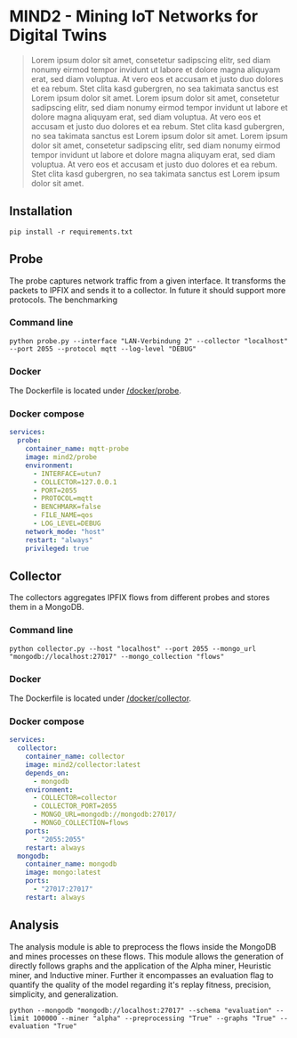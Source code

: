 # MIND2 - Mining IoT Networks for Digital Twins

> Lorem ipsum dolor sit amet, consetetur sadipscing elitr, sed diam nonumy eirmod tempor invidunt ut labore et dolore magna aliquyam erat, sed diam voluptua. At vero eos et accusam et justo duo dolores et ea rebum. Stet clita kasd gubergren, no sea takimata sanctus est Lorem ipsum dolor sit amet. Lorem ipsum dolor sit amet, consetetur sadipscing elitr, sed diam nonumy eirmod tempor invidunt ut labore et dolore magna aliquyam erat, sed diam voluptua. At vero eos et accusam et justo duo dolores et ea rebum. Stet clita kasd gubergren, no sea takimata sanctus est Lorem ipsum dolor sit amet. Lorem ipsum dolor sit amet, consetetur sadipscing elitr, sed diam nonumy eirmod tempor invidunt ut labore et dolore magna aliquyam erat, sed diam voluptua. At vero eos et accusam et justo duo dolores et ea rebum. Stet clita kasd gubergren, no sea takimata sanctus est Lorem ipsum dolor sit amet.
## Installation
```shell
pip install -r requirements.txt
```
## Probe
The probe captures network traffic from a given interface. It transforms the packets to IPFIX and sends it to a collector. In future it should support more protocols. The benchmarking 
### Command line
```shell
python probe.py --interface "LAN-Verbindung 2" --collector "localhost" --port 2055 --protocol mqtt --log-level "DEBUG"
```
### Docker 
The Dockerfile is located under [/docker/probe](https://git.uni-regensburg.de/mind2/mind2/-/blob/master/docker/collector/Dockerfile).

### Docker compose
```yaml
services:
  probe:
    container_name: mqtt-probe
    image: mind2/probe
    environment:
      - INTERFACE=utun7
      - COLLECTOR=127.0.0.1
      - PORT=2055
      - PROTOCOL=mqtt
      - BENCHMARK=false
      - FILE_NAME=qos
      - LOG_LEVEL=DEBUG
    network_mode: "host"
    restart: "always"
    privileged: true
```
## Collector
The collectors aggregates IPFIX flows from different probes and stores them in a MongoDB.
### Command line
```shell
python collector.py --host "localhost" --port 2055 --mongo_url "mongodb://localhost:27017" --mongo_collection "flows"
```

### Docker 
The Dockerfile is located under [/docker/collector](https://git.uni-regensburg.de/mind2/mind2/-/blob/master/docker/probe/Dockerfile).

### Docker compose
```yaml
services:
  collector:
    container_name: collector
    image: mind2/collector:latest
    depends_on:
      - mongodb
    environment:
      - COLLECTOR=collector
      - COLLECTOR_PORT=2055
      - MONGO_URL=mongodb://mongodb:27017/
      - MONGO_COLLECTION=flows
    ports:
      - "2055:2055"
    restart: always
  mongodb:
    container_name: mongodb
    image: mongo:latest
    ports:
      - "27017:27017"
    restart: always
```
## Analysis
The analysis module is able to preprocess the flows inside the MongoDB and mines processes on these flows. This module allows the generation of directly follows graphs and the application of the Alpha miner, Heuristic miner, and Inductive miner. Further it encompasses an evaluation flag to quantify the quality of the model regarding it's replay fitness, precision, simplicity, and generalization. 
```shell
python --mongodb "mongodb://localhost:27017" --schema "evaluation" --limit 100000 --miner "alpha" --preprocessing "True" --graphs "True" --evaluation "True" 
```


